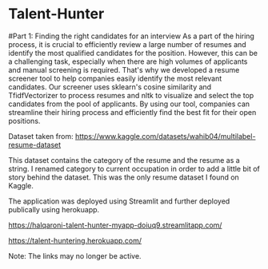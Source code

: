 # Talent-Hunter

#Part 1: Finding the right candidates for an interview
As a part of the hiring process, it is crucial to efficiently review a large number of resumes and identify the most qualified candidates for the position. However, this can be a challenging task, especially when there are high volumes of applicants and manual screening is required. That's why we developed a resume screener tool to help companies easily identify the most relevant candidates. Our screener uses sklearn's cosine similarity and TfidfVectorizer to process resumes and nltk to visualize and select the top candidates from the pool of applicants. By using our tool, companies can streamline their hiring process and efficiently find the best fit for their open positions.

Dataset taken from: https://www.kaggle.com/datasets/wahib04/multilabel-resume-dataset

This dataset contains the category of the resume and the resume as a string. I renamed category to current occupation in order to add a little bit of story behind the dataset. This was the only resume dataset I found on Kaggle.

The application was deployed using Streamlit and further deployed publically using herokuapp.

https://halqaroni-talent-hunter-myapp-doiuq9.streamlitapp.com/

https://talent-huntering.herokuapp.com/

Note: The links may no longer be active.

